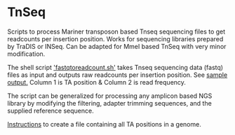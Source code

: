 # TnSeq
Scripts to process Mariner transposon based Tnseq sequencing files to get readcounts per insertion position. Works for sequencing libraries prepared by TraDIS or INSeq. Can be adapted for MmeI based TnSeq with very minor modification.

The shell script ['fastqtoreadcount.sh'](https://github.com/nppalani/TnSeq/blob/master/fastqtoreadcount.sh) takes Tnseq sequencing data (fastq) files as input and outputs raw readcounts per insertion position. See [sample output.](https://github.com/nppalani/TnSeq/blob/master/Sample_Output_aligned_readfreq_mapped.txt) Column 1 is TA position & Column 2 is read frequency.

The script can be generalized for processing any amplicon based NGS library by modifying the filtering, adapter trimming sequences, and the supplied reference sequence.

[Instructions](https://github.com/nppalani/TnSeq/blob/master/TA_position_list.md) to create a file containing all TA positions in a genome.

